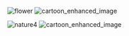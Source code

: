 
![flower](https://github.com/aikozvezda/OpenCV-Cartoon-Enhanced-Photo/assets/144213771/00935d7c-ea99-4792-af3a-4d28645857f3)
![cartoon_enhanced_image](https://github.com/aikozvezda/OpenCV-Cartoon-Enhanced-Photo/assets/144213771/15bb4d12-b634-4c46-8ce8-b0a30f374609)




![nature4](https://github.com/aikozvezda/OpenCV-Cartoon-Enhanced-Photo/assets/144213771/e5a6fd89-6f77-4b66-88d7-e3bfe4c1ccfa)
![cartoon_enhanced_image](https://github.com/aikozvezda/OpenCV-Cartoon-Enhanced-Photo/assets/144213771/53db333b-7b87-47ee-8a6f-fd8a0d999433)
